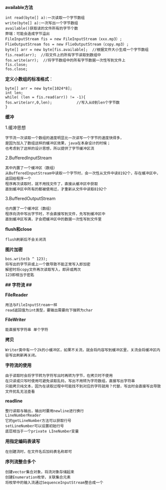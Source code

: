 **available方法**
	
	int read(byte[] a):一次读取一个字节数组
	write(byte[] a):一次写出一个字节数组
	available()获取读的文件所有的字节个数
	弊端：可能会造成字节溢出
	FileInputStream fis = new FileInputStream（xxx.mp3）; 
	FlieOutputStream fos = new FlieOutputStream（copy.mp3）;
	byte[] arr = new byte[fis.available];  //根据文件大小生成一个字节数组
	fis.read(arr);  //将文件上的所有字节读取到数组中
	fos.write(arr);  //将字节数组中的所有字节数据一次性写到文件上
	fis.close;
	fos.close;
 **定义小数组的标准格式**：

	byte[] arr = new byte[1024*8];
	int len;
	while( (len = fis.read(arr)) != -1){
	fos.write(arr,0,len);           //写入从0到len个字节数
	}
 **缓冲**

1.缓冲思想

	字节流一次读取一个数组的速度明显比一次读写一个字节的速度快得多，
	是因为加入了数组这样的缓冲区效果，java在本身设计的时候；
	也考虑到了这样的设计思想，所以提供了字节缓冲区流
2.BufferedInputStream

	其中内置了一个缓冲区（数组）
	从BufferedInputStream中读取一个字节时，会一次性从文件中读8192个，存在缓冲区中，返回给程序一个
	程序再次读取时，就不用找文件了，直接从缓冲区中获取
	直到缓冲区中所有的都被使用过，才重新从文件中读取8192个
3.BufferedOutputStream

	也内置了一个缓冲区（数组）
	程序向流中写出字节时，不会直接写到文件，先写到缓冲区中
	直到缓冲区写满，才会把缓冲区中的数据一次性写到文件里
**flush和close**

	flush刷新后不会关闭流
**图片加密**

	bos.write(b ^ 123);
	将写出的字节异或上一个数导致不能正常写入即加密
	解密时将copy文件再次读取写入，即异或两次
	123即相当于密匙

**## 字符流 ##**

**FileReader**

	用法与FileInputStream一样
	read返回值为int类型，要输出需要向下强转为char
**FileWriter**

	能直接写字符串 单个字符

**拷贝**

	Writer类中有一个2k的小缓冲区，如果不关流，就会将内容写到缓冲区里，关流会将缓冲区内容写出刷新再关闭。
**字符流的使用**

	由于读取时会将字节转为字符写出时再转为字节，在拷贝时不使用
	在只读或只写时使用可避免读取乱码，写出不用转为字符数组，直接写出字符串
	只能拷贝纯文本，因为在读取过程中可能找不到对应的字符就用？代替，写出时会直接写出导致文件扰乱无法查看
**readline**

	整行读取与输出，输出时要用newline进行换行
	LineNumberReader
	它的getLineNumber方法可以获取行号
	setLineNumber可以设置初始行号
	底层相当于一个private LIneNumber变量
**用指定编码表读写**

	在创建流时，在文件名后加码表名称即可
**序列流整合多个**

	创建vector集合对象，将流对象存储起来
	创建Enumeration枚举，关联集合元素
	将枚举中的输入流通过SequenceInputStream整合成一个
